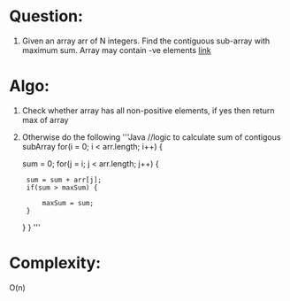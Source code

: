 # Question:
1. Given an array arr of N integers. Find the contiguous sub-array with maximum sum. Array may contain -ve elements [link](https://practice.geeksforgeeks.org/problems/kadanes-algorithm-1587115620/1)

# Algo:
1. Check whether array has all non-positive elements, if yes then return max of array
2. Otherwise do the following
'''Java
//logic to calculate sum of contigous subArray
for(i = 0; i < arr.length; i++) {
			
	sum = 0;
	for(j = i; j < arr.length; j++) {
				
		sum = sum + arr[j];
		if(sum > maxSum) {
					
			maxSum = sum;
		}
	}
}
'''

# Complexity:
O(n)